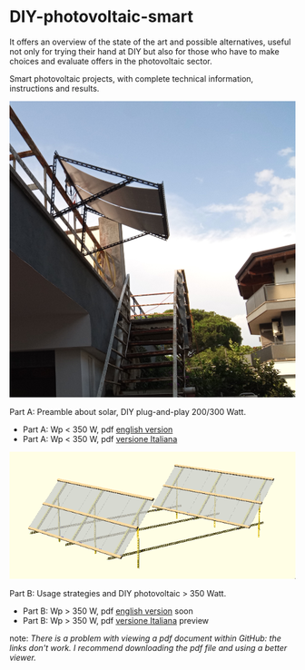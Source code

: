 # DIY-photovoltaic-smart

It offers an overview of the state of the art and possible alternatives, useful not only for trying their hand at DIY but also for those who have to make choices and evaluate offers in the photovoltaic sector.

Smart photovoltaic projects, with complete technical information, instructions and results.

![](https://github.com/msillano/DIY-photovoltaic-smart/blob/main/img/IMG_20220718_173058_865.jpg?raw=true)

Part A: Preamble about solar, DIY plug-and-play 200/300 Watt.
  - Part A: Wp < 350 W, pdf [english version](fotovoltaico-part-A-v2-en.pdf)
  - Part A: Wp < 350 W, pdf [versione Italiana](fotovoltaico-part-A-v2-it.pdf)
  
![](https://github.com/msillano/DIY-photovoltaic-smart/blob/main/img/panels1000.png?raw=true)

Part B: Usage strategies and DIY photovoltaic > 350 Watt.
  - Part B: Wp > 350 W, pdf [english version](fotovoltaico-part-A-v2-en.pdf) soon
  - Part B: Wp > 350 W, pdf [versione Italiana](fotovoltaico-part-B-v4-it.pdf) preview


note: _There is a problem with viewing a pdf document within GitHub: the links don't work.
I recommend downloading the pdf file and using a better viewer._
